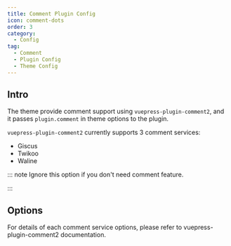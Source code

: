 ```yaml
---
title: Comment Plugin Config
icon: comment-dots
order: 3
category:
  - Config
tag:
  - Comment
  - Plugin Config
  - Theme Config
---
```


## Intro

The theme provide comment support using `vuepress-plugin-comment2`, and it passes `plugin.comment` in theme options to the plugin.

`vuepress-plugin-comment2` currently supports 3 comment services:

- Giscus
- Twikoo
- Waline

::: note Ignore this option if you don't need comment feature.

:::

## Options

For details of each comment service options, please refer to <ProjectLink name="comment2" path="/config/">vuepress-plugin-comment2 documentation</ProjectLink>.
